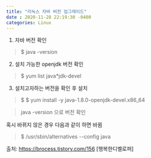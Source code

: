 ```yaml
---
title: "리눅스 자바 버전 업그레이드"
date : 2020-11-28 22:19:30 -0400
categories: Linux
---
```


1. 자바 버전 확인

> $ java -version



2. 설치 가능한 openjdk 버전 확인

> $ yum list java*jdk-devel


3. 설치고자하는 버전을 확인 후 설치

> $ $ yum install -y java-1.8.0-openjdk-devel.x86_64


> java -version 으로 버전 확인





혹시 바뀌지 않은 경우 다음과 같이 하면 바뀜

> $ /usr/sbin/alternatives --config java




출처: https://brocess.tistory.com/156 [행복한디벨로퍼]
